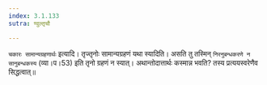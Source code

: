 ```yaml
---
index: 3.1.133
sutra: ण्वुल्तृचौ

---
```

   `चकारः सामान्यग्रहणार्थः` इत्यादि। तृज्तृनोः सामान्यग्रहणं यथा स्यादिति। असति तु तस्मिन् `निरनुबन्धकरणे न सानुबन्धकस्य` (व्या।प।53) इति तृनो ग्रहणं न स्यात्। अथान्तोदात्तार्थः कस्मान्न भवति? तस्य प्रत्ययस्वरेणैव सिद्धत्वात्॥